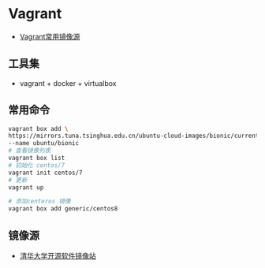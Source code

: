 # Vagrant

- [Vagrant常用镜像源](https://app.vagrantup.com/boxes/search)

## 工具集

- vagrant + docker + virtualbox

## 常用命令

```bash
vagrant box add \
https://mirrors.tuna.tsinghua.edu.cn/ubuntu-cloud-images/bionic/current/bionic-server-cloudimg-amd64-vagrant.box \
--name ubuntu/bionic
# 查看镜像列表
vagrant box list
# 初始化 centos/7
vagrant init centos/7
# 更新
vagrant up

# 添加centeros 镜像
vagrant box add generic/centos8
```

## 镜像源

- [清华大学开源软件镜像站](https://mirrors.tuna.tsinghua.edu.cn/)